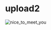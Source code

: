 # upload2
![nice_to_meet_you](https://github.com/upload-dkthemighty/upload2/assets/165146125/f349cc97-e0cd-49bb-bd75-9f16f0293e6c)

